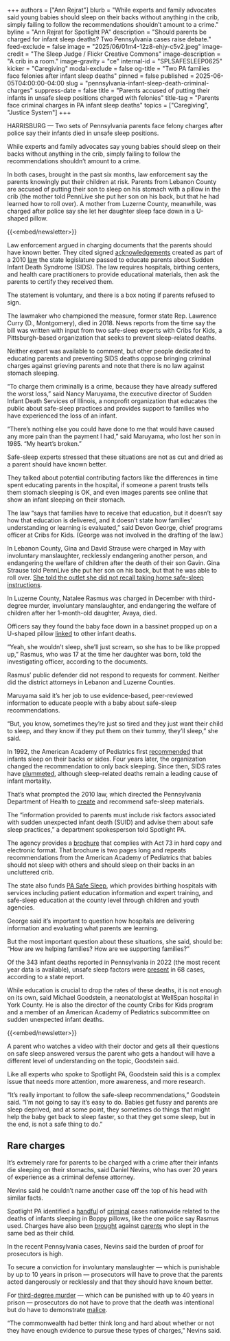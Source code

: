 +++
authors = ["Ann Rejrat"]
blurb = "While experts and family advocates said young babies should sleep on their backs without anything in the crib, simply failing to follow the recommendations shouldn’t amount to a crime."
byline = "Ann Rejrat for Spotlight PA"
description = "Should parents be charged for infant sleep deaths? Two Pennsylvania cases raise debate."
feed-exclude = false
image = "2025/06/01m4-12z8-ehjy-c5v2.jpeg"
image-credit = "The Sleep Judge / Flickr Creative Commons"
image-description = "A crib in a room."
image-gravity = "ce"
internal-id = "SPLSAFESLEEP0625"
kicker = "Caregiving"
modal-exclude = false
og-title = "Two PA families face felonies after infant sleep deaths"
pinned = false
published = 2025-06-05T04:00:00-04:00
slug = "pennsylvania-infant-sleep-death-criminal-charges"
suppress-date = false
title = "Parents accused of putting their infants in unsafe sleep positions charged with felonies"
title-tag = "Parents face criminal charges in PA infant sleep deaths"
topics = ["Caregiving", "Justice System"]
+++

HARRISBURG — Two sets of Pennsylvania parents face felony charges after police say their infants died in unsafe sleep positions.

While experts and family advocates say young babies should sleep on their backs without anything in the crib, simply failing to follow the recommendations shouldn’t amount to a crime.

In both cases, brought in the past six months, law enforcement say the parents knowingly put their children at risk. Parents from Lebanon County are accused of putting their son to sleep on his stomach with a pillow in the crib (the mother told PennLive she put her son on his back, but that he had learned how to roll over). A mother from Luzerne County, meanwhile, was charged after police say she let her daughter sleep face down in a U-shaped pillow.

{{<embed/newsletter>}}

Law enforcement argued in charging documents that the parents should have known better. They cited signed <a href="https://www.pa.gov/content/dam/copapwp-pagov/en/health/documents/topics/documents/programs/infant-and-children-health/11-2017_Act%2073%20Acknowledgment%20Form%20Spanish_BFH.pdf">acknowledgements</a> created as part of a 2010 <a href="https://www.pa.gov/agencies/health/programs/maternal-health-and-infant-care/sids.html">law</a> the state legislature passed to educate parents about Sudden Infant Death Syndrome (SIDS). The law requires hospitals, birthing centers, and health care practitioners to provide educational materials, then ask the parents to certify they received them.

The statement is voluntary, and there is a box noting if parents refused to sign.

The lawmaker who championed the measure, former state Rep. Lawrence Curry (D., Montgomery), died in 2018. News reports from the time say the bill was written with input from two safe-sleep experts with Cribs for Kids, a Pittsburgh-based organization that seeks to prevent sleep-related deaths.

Neither expert was available to comment, but other people dedicated to educating parents and preventing SIDS deaths oppose bringing criminal charges against grieving parents and note that there is no law against stomach sleeping.

“To charge them criminally is a crime, because they have already suffered the worst loss,” said Nancy Maruyama, the executive director of Sudden Infant Death Services of Illinois, a nonprofit organization that educates the public about safe-sleep practices and provides support to families who have experienced the loss of an infant.

“There’s nothing else you could have done to me that would have caused any more pain than the payment I had,” said Maruyama, who lost her son in 1985. “My heart’s broken.”

Safe-sleep experts stressed that these situations are not as cut and dried as a parent should have known better.

They talked about potential contributing factors like the differences in time spent educating parents in the hospital, if someone a parent trusts tells them stomach sleeping is OK, and even images parents see online that show an infant sleeping on their stomach.

The law “says that families have to receive that education, but it doesn’t say how that education is delivered, and it doesn’t state how families’ understanding or learning is evaluated,” said Devon George, chief programs officer at Cribs for Kids. (George was not involved in the drafting of the law.)

In Lebanon County, Gina and David Strause were charged in May with involuntary manslaughter, recklessly endangering another person, and endangering the welfare of children after the death of their son Gavin. Gina Strause told PennLive she put her son on his back, but that he was able to roll over. <a href="https://www.pennlive.com/crime/2025/05/advocates-question-manslaughter-charges-against-central-pa-parents-over-babys-sleep-death.html">She told the outlet she did not recall taking home safe-sleep instructions</a>.

In Luzerne County, Natalee Rasmus was charged in December with third-degree murder, involuntary manslaughter, and endangering the welfare of children after her 1-month-old daughter, Avaya, died.

Officers say they found the baby face down in a bassinet propped up on a U-shaped pillow <a href="https://www.nbcnews.com/news/us-news/baby-lounger-deaths-infant-pillow-boppy-cpsc-rcna84119">linked</a> to other infant deaths.

“Yeah, she wouldn’t sleep, she’ll just scream, so she has to be like propped up,” Rasmus, who was 17 at the time her daughter was born, told the investigating officer, according to the documents.

Rasmus’ public defender did not respond to requests for comment. Neither did the district attorneys in Lebanon and Luzerne Counties.

Maruyama said it’s her job to use evidence-based, peer-reviewed information to educate people with a baby about safe-sleep recommendations.

“But, you know, sometimes they’re just so tired and they just want their child to sleep, and they know if they put them on their tummy, they’ll sleep,” she said.

In 1992, the American Academy of Pediatrics first <a href="https://safetosleep.nichd.nih.gov/campaign/history">recommended</a> that infants sleep on their backs or sides. Four years later, the organization changed the recommendation to only back sleeping. Since then, SIDS rates have <a href="https://www.ncbi.nlm.nih.gov/books/NBK513399/">plummeted</a>, although sleep-related deaths remain a leading cause of infant mortality.

That’s what prompted the 2010 law, which directed the Pennsylvania Department of Health to <a href="https://www.pa.gov/content/dam/copapwp-pagov/en/health/documents/topics/documents/laws-and-regulations/Act%2073%20SIDS%20material%20review%20hospital%20letter.pdf">create</a> and recommend safe-sleep materials.

The “information provided to parents must include risk factors associated with sudden unexpected infant death (SUID) and advise them about safe sleep practices,” a department spokesperson told Spotlight PA.

The agency provides a <a href="https://www.pa.gov/content/dam/copapwp-pagov/en/health/documents/topics/documents/programs/infant-and-children-health/11-2017_SIDS%20brochure_BFH.pdf">brochure</a> that complies with Act 73 in hard copy and electronic format. That brochure is two pages long and repeats recommendations from the American Academy of Pediatrics that babies should not sleep with others and should sleep on their backs in an uncluttered crib.

The state also funds <a href="https://www.pasafesleep.org/">PA Safe Sleep</a>, which provides birthing hospitals with services including patient education information and expert training, and safe-sleep education at the county level through children and youth agencies.

George said it’s important to question how hospitals are delivering information and evaluating what parents are learning.

But the most important question about these situations, she said, should be: “How are we helping families? How are we supporting families?”

Of the 343 infant deaths reported in Pennsylvania in 2022 (the most recent year data is available), unsafe sleep factors were <a href="https://www.pa.gov/content/dam/copapwp-pagov/en/health/documents/topics/documents/programs/2024%20CDR%20Annual%20Report.pdf">present</a> in 68 cases, according to a state report.

While education is crucial to drop the rates of these deaths, it is not enough on its own, said Michael Goodstein, a neonatologist at WellSpan hospital in York County. He is also the director of the county Cribs for Kids program and a member of an American Academy of Pediatrics subcommittee on sudden unexpected infant deaths.

{{<embed/newsletter>}}

A parent who watches a video with their doctor and gets all their questions on safe sleep answered versus the parent who gets a handout will have a different level of understanding on the topic, Goodstein said.

Like all experts who spoke to Spotlight PA, Goodstein said this is a complex issue that needs more attention, more awareness, and more research.

“It’s really important to follow the safe-sleep recommendations,” Goodstein said. “I’m not going to say it’s easy to do. Babies get fussy and parents are sleep deprived, and at some point, they sometimes do things that might help the baby get back to sleep faster, so that they get some sleep, but in the end, is not a safe thing to do.”

## Rare charges

It’s extremely rare for parents to be charged with a crime after their infants die sleeping on their stomachs, said Daniel Nevins, who has over 20 years of experience as a criminal defense attorney.

Nevins said he couldn’t name another case off the top of his head with similar facts.

Spotlight PA identified a <a href="https://www.11alive.com/article/news/local/mom-reacts-daycare-worker-accused-murder-unintentionally-causing-death-sleeping-infant/85-62c976d4-dd43-4cd1-882b-ae87d5acf883">handful</a> of <a href="https://wjactv.com/news/local/police-bellefonte-woman-charged-in-babys-death-after-putting-nursing-pillow-in-bassinet">criminal</a> cases nationwide related to the deaths of infants sleeping in Boppy pillows, like the one police say Rasmus used. Charges have also been <a href="https://www.wnep.com/article/news/local/lackawanna-county/officials-share-how-to-keep-your-baby-safe-amid-co-sleeping-concerns-lackawanna-county-coroner-maternal-family-health-services/523-71b6af1e-59bd-4a44-9329-acf6ffa7a855">brought</a> against <a href="https://www.altoonamirror.com/news/local-news/2021/02/judge-dismisses-felony-charges/">parents</a> who slept in the same bed as their child.

In the recent Pennsylvania cases, Nevins said the burden of proof for prosecutors is high.

To secure a conviction for involuntary manslaughter — which is punishable by up to 10 years in prison — prosecutors will have to prove that the parents acted dangerously or recklessly and that they should have known better.

For <a href="https://www.palegis.us/statutes/consolidated/view-statute?txtType=HTM&amp;ttl=18&amp;div=0&amp;chapter=11&amp;section=2&amp;subsctn=0#:~:text=Where%20serious%20bodily%20injury%20does,not%20more%20than%2040%20years.&amp;text=(Mar.,106%2C%202604%20of%20this%20title.">third-degree murder</a> — which can be punished with up to 40 years in prison — prosecutors do not have to prove that the death was intentional but do have to demonstrate <a href="https://dsc.duq.edu/cgi/viewcontent.cgi?article=3527&amp;context=dlr">malice</a>.

“The commonwealth had better think long and hard about whether or not they have enough evidence to pursue these types of charges,” Nevins said.

